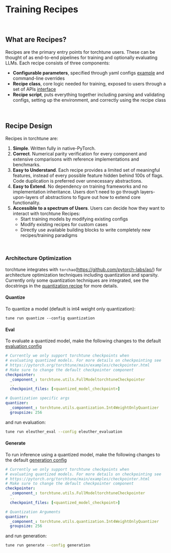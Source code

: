 # Training Recipes

&nbsp;

## What are Recipes?

Recipes are the primary entry points for torchtune users. These can be thought of as end-to-end pipelines for training and optionally evaluating LLMs. Each recipe consists of three components:

- **Configurable parameters**, specified through yaml configs [example](https://github.com/pytorch/torchtune/blob/main/recipes/configs/llama2/7B_full.yaml) and command-line overrides
- **Recipe class**, core logic needed for training, exposed to users through a set of APIs [interface](https://github.com/pytorch/torchtune/blob/main/recipes/interfaces.py)
- **Recipe script**, puts everything together including parsing and validating configs, setting up the environment, and correctly using the recipe class

&nbsp;

## Recipe Design

Recipes in torchtune are:

1. **Simple**. Written fully in native-PyTorch.
2. **Correct**. Numerical parity verification for every component and extensive comparisons with reference implementations and benchmarks.
3. **Easy to Understand**. Each recipe provides a limited set of meaningful features, instead of every possible feature hidden behind 100s of flags. Code duplication is preferred over unnecessary abstractions.
4. **Easy to Extend**. No dependency on training frameworks and no implementation inheritance. Users don't need to go through layers-upon-layers of abstractions to figure out how to extend core functionality.
5. **Accessible to a spectrum of Users**. Users can decide how they want to interact with torchtune Recipes:
    - Start training models by modifying existing configs
    - Modify existing recipes for custom cases
    - Directly use available building blocks to write completely new recipes/training paradigms

&nbsp;

### Architecture Optimization

torchtune integrates with `torchao`(https://github.com/pytorch-labs/ao/) for architecture optimization techniques including quantization and sparsity. Currently only some quantization techniques are integrated, see the docstrings in the [quantization recipe](quantize.py) for more details.

#### Quantize
To quantize a model (default is int4 weight only quantization):
```
tune run quantize --config quantization
```

#### Eval
To evaluate a quantized model, make the following changes to the default [evaluation config](configs/eleuther_evaluation.yaml)


```yaml
# Currently we only support torchtune checkpoints when
# evaluating quantized models. For more details on checkpointing see
# https://pytorch.org/torchtune/main/examples/checkpointer.html
# Make sure to change the default checkpointer component
checkpointer:
  _component_: torchtune.utils.FullModeltorchtuneCheckpointer
  ..
  checkpoint_files: [<quantized_model_checkpoint>]

# Quantization specific args
quantizer:
  _component_: torchtune.utils.quantization.Int4WeightOnlyQuantizer
  groupsize: 256
```

and run evaluation:
```bash
tune run eleuther_eval --config eleuther_evaluation
```

#### Generate
To run inference using a quantized model, make the following changes to the default [generation config](configs/generation.yaml)


```yaml
# Currently we only support torchtune checkpoints when
# evaluating quantized models. For more details on checkpointing see
# https://pytorch.org/torchtune/main/examples/checkpointer.html
# Make sure to change the default checkpointer component
checkpointer:
  _component_: torchtune.utils.FullModeltorchtuneCheckpointer
  ..
  checkpoint_files: [<quantized_model_checkpoint>]

# Quantization Arguments
quantizer:
  _component_: torchtune.utils.quantization.Int4WeightOnlyQuantizer
  groupsize: 256
```

and run generation:
```bash
tune run generate --config generation
```
